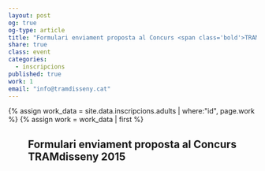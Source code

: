```yaml
---
layout: post
og: true
og-type: article
title: "Formulari enviament proposta al Concurs <span class='bold'>TRAM</span>disseny 2015" 
share: true
class: event
categories:
  - inscripcions
published: true
work: 1
email: "info@tramdisseny.cat"
---
```


{% assign work_data = site.data.inscripcions.adults | where:"id", page.work %}
{% assign work = work_data | first %}
<figure class="no-margin margin-bottom-1">
    <!-- <div class="embed-container embed-container_{{ work.aspect_ratio }}">
      <core-image sizing="cover" class="core-image-size" preload fade src="{{ work.featured_src }}"></core-image> 
    </div> -->
    <div class="padding-artwork-container">
      <h2>Formulari enviament proposta al Concurs <span class="bold">TRAM</span>disseny 2015</h2>
          <div class="embed-container embed-container_{{ work.aspect_ratio }}">              
          </div>
    </div>
</figure>